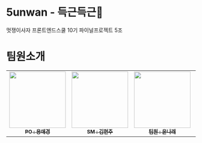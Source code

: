 # 5unwan - 득근득근💪
멋쟁이사자 프론트엔드스쿨 10기 파이널프로젝트 5조

# 팀원소개
<table>
  <tbody>
    <tr>
      <td align="center"><a href="https://github.com/aekyung11"><img src="https://github.com/user-attachments/assets/90a60942-6bc5-4498-a8c6-d1fe1b163300" width="150px;" height="auto" alt=""/><br /><sub><b>PO : 용애경</b></sub></a><br /></td>
      <td align="center"><a href="https://github.com/hyesom2"><img src="https://avatars.githubusercontent.com/u/123542438?v=4" width="150px;" height="auto" alt=""/><br /><sub><b>SM : 김현주</b></sub></a><br /></td>
      <td align="center"><a href="https://github.com/yun-narae"><img src="https://avatars.githubusercontent.com/u/150977519?v=4" width="150px;" alt=""/><br /><sub><b>팀원 : 윤나래</b></sub></a><br /></td>
      <td align="center"><a href="https://github.com/arayofseonshine"><img src="https://media.discordapp.net/attachments/1276470734608138271/1277849625260331040/IMG_20240823_085338_204.jpg?ex=66cea9b3&is=66cd5833&hm=6dc99811c336cd3e459231a06107591e21cb57bd783aed5a013206e62aeb3d33&=&format=webp&width=586&height=586" width="150px;" alt=""/><br /><sub><b>팀원 : 정은선</b></sub></a><br /></td>
    </tr>
  </tbody>
</table>